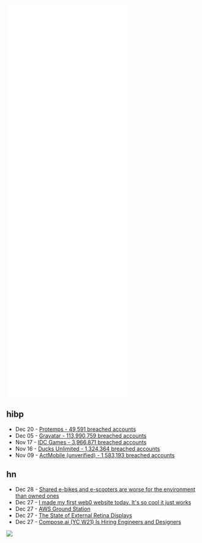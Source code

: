 ![Metrics](https://raw.githubusercontent.com/phixion/phixion/master/metrics.svg)

## hibp

<!--
for https://github.com/phixion/phixion/blob/main/.github/workflows/feeds.yml
-->
<!--START_SECTION:haveibeenpwnd-->
- Dec 20 - [Protemps - 49,591 breached accounts](https://haveibeenpwned.com/PwnedWebsites#Protemps)
- Dec 05 - [Gravatar - 113,990,759 breached accounts](https://haveibeenpwned.com/PwnedWebsites#Gravatar)
- Nov 17 - [IDC Games - 3,966,871 breached accounts](https://haveibeenpwned.com/PwnedWebsites#IDCGames)
- Nov 16 - [Ducks Unlimited - 1,324,364 breached accounts](https://haveibeenpwned.com/PwnedWebsites#DucksUnlimited)
- Nov 09 - [ActMobile (unverified) - 1,583,193 breached accounts](https://haveibeenpwned.com/PwnedWebsites#ActMobile)
<!--END_SECTION:haveibeenpwnd-->

## hn

<!--
for https://github.com/phixion/phixion/blob/main/.github/workflows/feeds.yml
-->
<!--START_SECTION:hn-->
- Dec 28 - [Shared e-bikes and e-scooters are worse for the environment than owned ones](https://www.sciencedirect.com/science/article/pii/S1361920921004296)
- Dec 27 - [I made my first web0 website today. It's so cool it just works](https://elliott.computer/pages/web0.html)
- Dec 27 - [AWS Ground Station](https://aws.amazon.com/ground-station/)
- Dec 27 - [The State of External Retina Displays](https://www.caseyliss.com/2021/12/7/monitor-liss)
- Dec 27 - [Compose.ai (YC W21) Is Hiring Engineers and Designers](https://composeai.notion.site/Work-at-Compose-AI-f9259f8867b74b0ea8431e872ee9908f)
<!--END_SECTION:hn-->

<!--
for https://yhype.me
-->
![](https://hit.yhype.me/github/profile?user_id=13013670)
